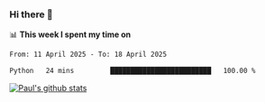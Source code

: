 ### Hi there 👋

📊 **This week I spent my time on**
<!--START_SECTION:waka-->

```txt
From: 11 April 2025 - To: 18 April 2025

Python   24 mins         █████████████████████████   100.00 %
```

<!--END_SECTION:waka-->


[![Paul's github stats](https://github-readme-stats.vercel.app/api?username=mickeyouyou&theme=dracula&show_icons=true)](https://github.com/anuraghazra/github-readme-stats)
